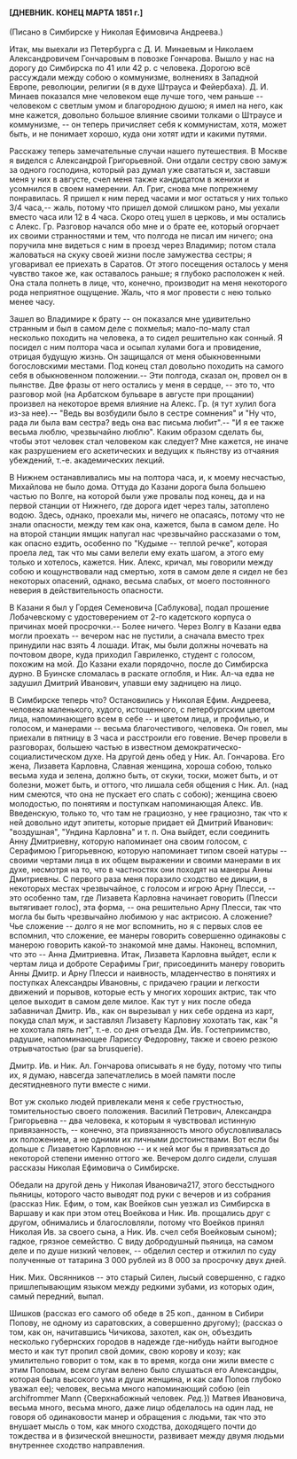 #### **[ДНЕВНИК. КОНЕЦ МАРТА 1851 г.]**

  (Писано в Симбирске у Николая Ефимовича Андреева.)

  Итак, мы выехали из Петербурга с Д. И. Минаевым и Николаем Александровичем Гончаровым в повозке Гончарова. Вышло у нас на дорогу до Симбирска по 41 или 42 р. с человека. Дорогою всё рассуждали между собою о коммунизме, волнениях в Западной Европе, революции, религии (я в духе Штрауса и Фейербаха). Д. И. Минаев показался мне человеком еще лучше того, чем раньше -- человеком с светлым умом и благородною душою; я имел на него, как мне кажется, довольно большое влияние своими толками о Штраусе и коммунизме, -- он теперь причисляет себя к коммунистам, хотя, может быть, и не понимает хорошо, куда они хотят идти и какими путями.

  Расскажу теперь замечательные случаи нашего путешествия. В Москве я виделся с Александрой Григорьевной. Они отдали сестру свою замуж за одного господина, который раз думал уже свататься и, заставши меня у них в августе, счел меня также кандидатом в женихи и усомнился в своем намерении. Ал. Григ, снова мне попрежнему понравилась. Я пришел к ним перед часами и мог остаться у них только 3/4 часа,-- жаль, потому что пришел домой слишком рано, мы уехали вместо часа или 12 в 4 часа. Скоро отец ушел в церковь, и мы остались с Алекс. Гр. Разговор начался обо мне и о брате ее, который огорчает их своими странностями и тем, что полгода не писал им ничего; она поручила мне видеться с ним в проезд через Владимир; потом стала жаловаться на скуку своей жизни после замужества сестры; я уговаривал ее приехать в Саратов. От этого посещения осталось у меня чувство такое же, как оставалось раньше; я глубоко расположен к ней. Она стала полнеть в лице, что, конечно, производит на меня некоторого рода неприятное ощущение. Жаль, что я мог провести с нею только менее часу.

  Зашел во Владимире к брату -- он показался мне удивительно странным и был в самом деле с похмелья; мало-по-малу стал несколько походить на человека, а то сидел решительно как сонный. Я посидел с ним полтора часа и осыпал хулами бога и провидение, отрицая будущую жизнь. Он защищался от меня обыкновенными богословскими местами. Под конец стал довольно походить на самого себя в обыкновенном положении.-- Эти полгода, сказал он, провел он в пьянстве. Две фразы от него остались у меня в сердце, -- это то, что разговор мой (на Арбатском бульваре в августе при прощании) произвел на некоторое время влияние на Алекс. Гр. (я тут хулил бога из-за нее).-- "Ведь вы возбудили было в сестре сомнения" и "Ну что, рада ли была вам сестра? ведь она вас письма любит".-- "И я ее также весьма люблю, чрезвычайно люблю". Каким образом сделать бы, чтобы этот человек стал человеком как следует? Мне кажется, не иначе как разрушением его аскетических и ведущих к пьянству из отчаяния убеждений, т.-е. академических лекций.

  В Нижнем останавливались мы на полтора часа, и, к моему несчастью, Михайлова не было дома. Оттуда до Казани дорога была большею частью по Волге, на которой были уже провалы под конец, да и на первой станции от Нижнего, где дорога идет через талы, затоплено водою. Здесь, однако, проехали мы, ничего не опасаясь, потому что не знали опасности, между тем как она, кажется, была в самом деле. Но на второй станции ямщик напугал нас чрезвычайно рассказами о том, как опасно ездить, особенно по "Кудыме -- теплой речке", которая проела лед, так что мы сами велели ему ехать шагом, а этого ему только и хотелось, кажется. Ник. Алекс, кричал, мы говорили между собою и кощунствовали над смертью, хотя в самом деле я сидел не без некоторых опасений, однако, весьма слабых, от моего постоянного неверия в действительность опасности.

  В Казани я был у Гордея Семеновича [Саблукова], подал прошение Лобачевскому с удостоверением от 2-го кадетского корпуса о причинах моей просрочки.-- Более ничего. Через Волгу в Казани едва могли проехать -- вечером нас не пустили, а сначала вместо трех принудили нас взять 4 лошади. Итак, мы были должны ночевать на почтовом дворе, куда приходил Гавриленко, студент с голосом, похожим на мой. До Казани ехали порядочно, после до Симбирска дурно. В Буинске сломалась в раскате оглобля, и Ник. Ал-ча едва не задушил Дмитрий Иванович, упавши ему задницею на лицо.

  В Симбирске теперь что? Остановились у Николая Ефим. Андреева, человека маленького, худого, истощенного, с петербургским цветом лица, напоминающего всем в себе -- и цветом лица, и профилью, и голосом, и манерами -- весьма благочестивого, человека. Он говел, мы приехали в пятницу в 3 часа и расстроили его говение. Вечер провели в разговорах, большею частью в известном демократическо-социалистическом духе. На другой день обед у Ник. Ал. Гончарова. Его жена, Лизавета Карловна, Славная женщина, хороша собою, только весьма худа и зелена, должно быть, от скуки, тоски, может быть, и от болезни, может быть, и оттого, что лишала себя общения с Ник. Ал. (над ним смеются, что она не пускает его спать с собою); женщина своею молодостью, по понятиям и поступкам напоминающая Алекс. Ив. Введенскую, только то, что там не грациозно, у нее грациозно, так что к ней довольно идут эпитеты, которые придает ей Дмитрий Иванович: "воздушная", "Ундина Карловна" и т. п. Она выйдет, если соединить Анну Дмитриевну, которую напоминает она своим голосом, с Серафимою Григорьевною, которую напоминает типом своей натуры -- своими чертами лица в их общем выражении и своими манерами в их духе, несмотря на то, что в частностях они походят на манеры Анны Дмитриевны. С первого раза меня поразило сходство ее дикции, в некоторых местах чрезвычайное, с голосом и игрою Арну Плесси, -- это особенно там, где Лизавета Карловна начинает говорить (Плесси вытягивает голос), эта форма, -- она решительно Арну Плесси, так что могла бы быть чрезвычайно любимою у нас актрисою. А сложение? Чье сложение -- долго я не мог вспомнить, но я с первых слов ее вспомнил, что сложение, ее манеры говорить совершенно одинаковы с манерою говорить какой-то знакомой мне дамы. Наконец, вспомнил, что это -- Анна Дмитриевна. Итак, Лизавета Карловна выйдет, если к чертам лица и доброте Серафимы Григ, присоединить манеру говорить Анны Дмитр. и Арну Плесси и наивность, младенчество в понятиях и поступках Александры Ивановны, с придачею грации и легкости движений и порывов, которые есть у многих хороших актрис, так что целое выходит в самом деле милое. Как тут у них после обеда забавничал Дмитр. Ив., как он вырезывал у них себе ордена из карт, покуда спал муж, и заставлял Лизавету Карловну хохотать так, как "я не хохотала пять лет", т.-е. со дня отъезда Дм. Ив. Гостеприимство, радушие, напоминающее Лариссу Федоровну, также и своею резкою отрывчатостью (par sa brusquerie).

  Дмитр. Ив. и Ник. Ал. Гончарова описывать я не буду, потому что типы их, я думаю, навсегда запечатлелись в моей памяти после десятидневного пути вместе с ними.

  Вот уж сколько людей привлекали меня к себе грустностью, томительностью своего положения. Василий Петрович, Александра Григорьевна -- два человека, к которым я чувствовал истинную привязанность, -- конечно, эта привязанность много обусловливалась их положением, а не одними их личными достоинствами. Вот если бы дольше с Лизаветою Карловною -- и к ней мог бы я привязаться до некоторой степени именно оттого же. Вечером долго сидели, слушая рассказы Николая Ефимовича о Симбирске.

  Обедали на другой день у Николая Ивановича217, этого бесстыдного пьяницы, которого часто выводят под руки с вечеров и из собрания (рассказ Ник. Ефим, о том, как Воейков сын уезжал из Симбирска в Варшаву и как при этом отец Воейкова и Ник. Ив. прощались друг с другом, обнимались и благословляли, потому что Воейков принял Николая Ив. за своего сына, а Ник. Ив. счел себя Воейковым сыном); гадкое, грязное семейство. С виду добродушный пьяница, на самом деле и по душе низкий человек, -- обделил сестер и отжилил по суду полученные от татарина 3 000 рублей из 8 000 за просрочку двух дней.

  Ник. Мих. Овсянников -- это старый Силен, лысый совершенно, с гадко пришлепывающим языком между редкими зубами, из которых один, самый передний, выпал.

  Шишков (рассказ его самого об обеде в 25 коп., данном в Сибири Попову, не одному из саратовских, а совершенно другому); (рассказ о том, как он, начитавшись Чичикова, захотел, как он, объездить несколько губернских городов в надежде где-нибудь найти выгодное место и как тут пропил свой домик, свою корову и козу; как умилительно говорит о том, как в то время, когда они жили вместе с этим Поповым, всем слугам велено было слушаться его Александры, которая была высокого ума и души женщина, и как сам Попов глубоко уважал ее); человек, весьма много напоминающий собою (ein archifrommer Mann {Сверхнабожный человек. *Ред.*}) Матвея Ивановича, весьма много, весьма много, даже лицо обделалось на один лад, не говоря об одинаковости манер и обращения с людьми, так что это внушает мысль о том, как много сходства, доходящего почти до тождества и в физической внешности, развивает между двумя людьми внутреннее сходство направления.